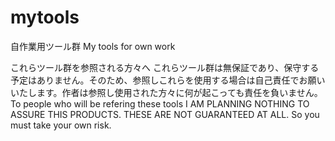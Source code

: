 # mytools
自作業用ツール群
My tools for own work

これらツール群を参照される方々へ
これらツール群は無保証であり、保守する予定はありません。そのため、参照しこれらを使用する場合は自己責任でお願いいたします。作者は参照し使用された方々に何が起こっても責任を負いません。
To people who will be refering these tools
I AM PLANNING NOTHING TO ASSURE THIS PRODUCTS. THESE ARE NOT GUARANTEED AT ALL. So you must take your own risk.
